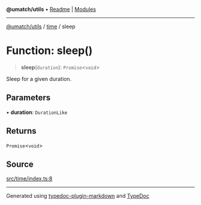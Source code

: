 **@umatch/utils** • [Readme](../../index.md) \| [Modules](../../modules.md)

***

[@umatch/utils](../../modules.md) / [time](../index.md) / sleep

# Function: sleep()

> **sleep**(`duration`): `Promise`\<`void`\>

Sleep for a given duration.

## Parameters

• **duration**: `DurationLike`

## Returns

`Promise`\<`void`\>

## Source

[src/time/index.ts:8](https://github.com/umatch-oficial/utils/blob/ed8915b/src/time/index.ts#L8)

***

Generated using [typedoc-plugin-markdown](https://www.npmjs.com/package/typedoc-plugin-markdown) and [TypeDoc](https://typedoc.org/)
